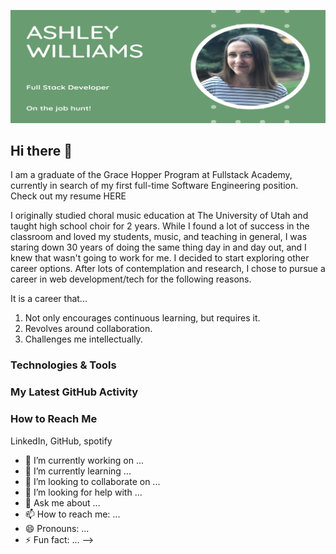 ![](https://github.com/ashwilliams15/ashwilliams15/blob/main/bannerPic.png)

## Hi there 👋

I am a graduate of the Grace Hopper Program at Fullstack Academy, currently in search of my first full-time Software Engineering position. Check out my resume <link src="https://drive.google.com/file/d/1Azef6yaFvN7Ey-pRwN2oUjBuW4MR3_8H/view?usp=sharing">HERE</link>

I originally studied choral music education at The University of Utah and taught high school choir for 2 years. While I found a lot of success in the classroom and loved my students, music, and teaching in general, I was staring down 30 years of doing the same thing day in and day out, and I knew that wasn't going to work for me. I decided to start exploring other career options. After lots of contemplation and research, I chose to pursue a career in web development/tech for the following reasons.

It is a career that...
1. Not only encourages continuous learning, but requires it.
2. Revolves around collaboration.
3. Challenges me intellectually.

### Technologies & Tools

### My Latest GitHub Activity

### How to Reach Me

LinkedIn, GitHub, spotify

- 🔭 I’m currently working on ...
- 🌱 I’m currently learning ...
- 👯 I’m looking to collaborate on ...
- 🤔 I’m looking for help with ...
- 💬 Ask me about ...
- 📫 How to reach me: ...
- 😄 Pronouns: ...
- ⚡ Fun fact: ...
  -->
